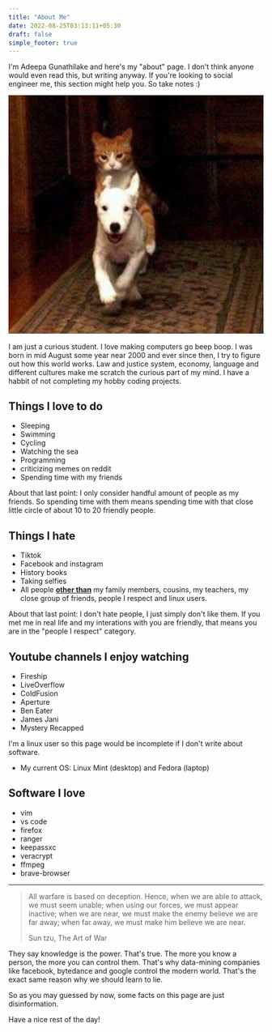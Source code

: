 ```yaml
---
title: "About Me"
date: 2022-08-25T03:13:11+05:30
draft: false
simple_footer: true
---
```


I'm Adeepa Gunathilake and here's my "about" page. I don't think anyone would
even read this, but writing anyway. If you're looking to social engineer me, this
section might help you. So take notes :)

![death-rode-a-pale-horse](/img/death-rode-pale-horse-cat-on-dog-2.jpg)

I am just a curious student. I love making computers go beep boop. I was born
in mid August some year near 2000 and ever since then, I try to figure out how
this world works.  Law and justice system, economy, language and different
cultures make me scratch the curious part of my mind. I have a habbit of not
completing my hobby coding projects.

## Things I love to do

+ Sleeping 
+ Swimming 
+ Cycling 
+ Watching the sea 
+ Programming 
+ criticizing memes on reddit 
+ Spending time with my friends

About that last point: I only consider handful amount of people as my friends.
So spending time with them means spending time with that close little circle of
about 10 to 20 friendly people.

## Things I hate

+ Tiktok
+ Facebook and instagram
+ History books
+ Taking selfies
+ All people **<u>other than</u>** my family members, cousins, my teachers, my
close group of friends, people I respect and linux users.

About that last point: I don't hate people, I just simply don't like them. If
you met me in real life and my interations with you are friendly, that means you
are in the "people I respect" category.

## Youtube channels I enjoy watching

+ Fireship
+ LiveOverflow
+ ColdFusion
+ Aperture
+ Ben Eater
+ James Jani
+ Mystery Recapped

I'm a linux user so this page would be incomplete if I don't write about
software.

+ My current OS: Linux Mint (desktop) and Fedora (laptop)

## Software I love

+ vim
+ vs code
+ firefox
+ ranger
+ keepassxc
+ veracrypt
+ ffmpeg
+ brave-browser

---


> All warfare is based on deception. Hence, when we are able to attack, we must
> seem unable; when using our forces, we must appear inactive; when we are near,
> we must make the enemy believe we are far away; when far away, we must make him
> believe we are near.
>
> Sun tzu, The Art of War

They say knowledge is the power. That's true. The more you know a person, the
more you can control them. That's why data-mining companies like facebook,
bytedance and google control the modern world. That's the exact same reason why
we should learn to lie.

So as you may guessed by now, some facts on this page are just disinformation.

Have a nice rest of the day!